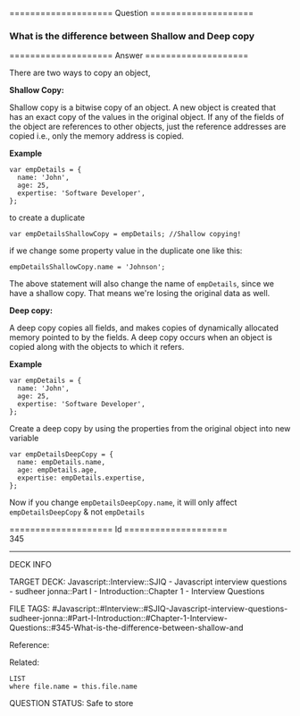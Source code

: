 ==================== Question ====================  

### What is the difference between Shallow and Deep copy  

==================== Answer ====================  

There are two ways to copy an object,

**Shallow Copy:**

Shallow copy is a bitwise copy of an object. A new object is created that has an exact copy of the values in the original object. If any of the fields of the object are references to other objects, just the reference addresses are copied i.e., only the memory address is copied.

**Example**

<!-- codeblock-start -->
<pre><code class="hljs language-javascript"><span class="hljs-keyword">var</span> empDetails = {
  <span class="hljs-attr">name</span>: <span class="hljs-string">'John'</span>,
  <span class="hljs-attr">age</span>: <span class="hljs-number">25</span>,
  <span class="hljs-attr">expertise</span>: <span class="hljs-string">'Software Developer'</span>,
};
</code></pre>
<!-- codeblock-end -->

to create a duplicate

<!-- codeblock-start -->
<pre><code class="hljs language-javascript"><span class="hljs-keyword">var</span> empDetailsShallowCopy = empDetails; <span class="hljs-comment">//Shallow copying!</span>
</code></pre>
<!-- codeblock-end -->

if we change some property value in the duplicate one like this:

<!-- codeblock-start -->
<pre><code class="hljs language-javascript">empDetailsShallowCopy.<span class="hljs-property">name</span> = <span class="hljs-string">'Johnson'</span>;
</code></pre>
<!-- codeblock-end -->

The above statement will also change the name of `empDetails`, since we have a shallow copy. That means we're losing the original data as well.

**Deep copy:**

A deep copy copies all fields, and makes copies of dynamically allocated memory pointed to by the fields. A deep copy occurs when an object is copied along with the objects to which it refers.

**Example**

<!-- codeblock-start -->
<pre><code class="hljs language-javascript"><span class="hljs-keyword">var</span> empDetails = {
  <span class="hljs-attr">name</span>: <span class="hljs-string">'John'</span>,
  <span class="hljs-attr">age</span>: <span class="hljs-number">25</span>,
  <span class="hljs-attr">expertise</span>: <span class="hljs-string">'Software Developer'</span>,
};
</code></pre>
<!-- codeblock-end -->

Create a deep copy by using the properties from the original object into new variable

<!-- codeblock-start -->
<pre><code class="hljs language-javascript"><span class="hljs-keyword">var</span> empDetailsDeepCopy = {
  <span class="hljs-attr">name</span>: empDetails.<span class="hljs-property">name</span>,
  <span class="hljs-attr">age</span>: empDetails.<span class="hljs-property">age</span>,
  <span class="hljs-attr">expertise</span>: empDetails.<span class="hljs-property">expertise</span>,
};
</code></pre>
<!-- codeblock-end -->

Now if you change `empDetailsDeepCopy.name`, it will only affect `empDetailsDeepCopy` & not `empDetails`

==================== Id ====================  
345

---

DECK INFO

TARGET DECK: Javascript::Interview::SJIQ - Javascript interview questions - sudheer jonna::Part I - Introduction::Chapter 1 - Interview Questions

FILE TAGS: #Javascript::#Interview::#SJIQ-Javascript-interview-questions-sudheer-jonna::#Part-I-Introduction::#Chapter-1-Interview-Questions::#345-What-is-the-difference-between-shallow-and

Reference:

Related:

```dataview
LIST
where file.name = this.file.name
```

QUESTION STATUS: Safe to store

